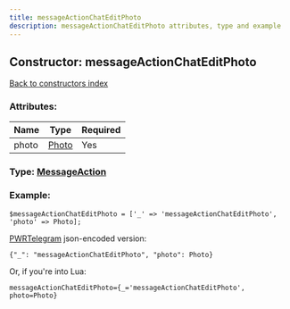 ```yaml
---
title: messageActionChatEditPhoto
description: messageActionChatEditPhoto attributes, type and example
---
```

## Constructor: messageActionChatEditPhoto  
[Back to constructors index](index.md)



### Attributes:

| Name     |    Type       | Required |
|----------|---------------|----------|
|photo|[Photo](../types/Photo.md) | Yes|



### Type: [MessageAction](../types/MessageAction.md)


### Example:

```
$messageActionChatEditPhoto = ['_' => 'messageActionChatEditPhoto', 'photo' => Photo];
```  

[PWRTelegram](https://pwrtelegram.xyz) json-encoded version:

```
{"_": "messageActionChatEditPhoto", "photo": Photo}
```


Or, if you're into Lua:  


```
messageActionChatEditPhoto={_='messageActionChatEditPhoto', photo=Photo}

```


